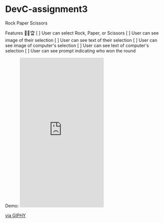 # DevC-assignment3
Rock Paper Scissors

Features 🎯🥇🏆
[ ] User can select Rock, Paper, or Scissors
[ ] User can see image of their selection
[ ] User can see text of their selection
[ ] User can see image of computer's selection
[ ] User can see text of computer's selection
[ ] User can see prompt indicating who won the round

Demo: 
[<iframe src="https://giphy.com/embed/Vzx4h4cRtXHIGVIgtJ" width="270" height="480" frameBorder="0" class="giphy-embed" allowFullScreen></iframe><p><a href="https://giphy.com/gifs/Vzx4h4cRtXHIGVIgtJ">via GIPHY</a></p>](https://giphy.com/embed/Vzx4h4cRtXHIGVIgtJ)
